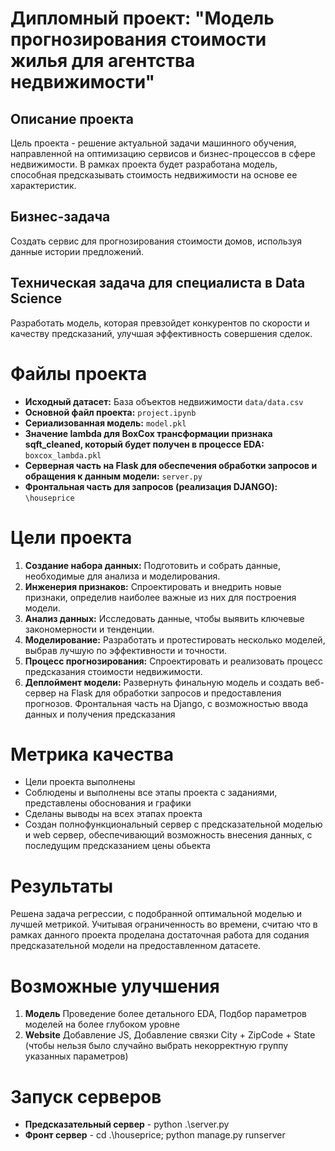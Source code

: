 # Дипломный проект: "Модель прогнозирования стоимости жилья для агентства недвижимости"

## Описание проекта

Цель проекта - решение актуальной задачи машинного обучения, направленной на оптимизацию сервисов и бизнес-процессов в сфере недвижимости. В рамках проекта будет разработана модель, способная предсказывать стоимость недвижимости на основе ее характеристик.

## Бизнес-задача

Создать сервис для прогнозирования стоимости домов, используя данные истории предложений.

## Техническая задача для специалиста в Data Science

Разработать модель, которая превзойдет конкурентов по скорости и качеству предсказаний, улучшая эффективность совершения сделок.


# Файлы проекта

- **Исходный датасет:** База объектов недвижимости `data/data.csv`
- **Основной файл проекта:** `project.ipynb`
- **Сериализованная модель:** `model.pkl`
- **Значение lambda для BoxCox трансформации признака sqft_cleaned, который будет получен в процессе EDA:** `boxcox_lambda.pkl`
- **Серверная часть на Flask для обеспечения обработки запросов и обращения к данным модели:** `server.py` 
- **Фронтальная часть для запросов (реализация DJANGO):** `\houseprice`


# Цели проекта

1. **Создание набора данных:** Подготовить и собрать данные, необходимые для анализа и моделирования.
2. **Инженерия признаков:** Спроектировать и внедрить новые признаки, определив наиболее важные из них для построения модели.
3. **Анализ данных:** Исследовать данные, чтобы выявить ключевые закономерности и тенденции.
4. **Моделирование:** Разработать и протестировать несколько моделей, выбрав лучшую по эффективности и точности.
5. **Процесс прогнозирования:** Спроектировать и реализовать процесс предсказания стоимости недвижимости.
6. **Деплоймент модели:** Развернуть финальную модель и создать веб-сервер на Flask для обработки запросов и предоставления прогнозов. Фронтальная часть на Django, с возможностью ввода  данных и получения предсказания


# Метрика качества
- Цели проекта выполнены
- Соблюдены и выполнены все этапы проекта с заданиями, представлены обоснования и графики
- Сделаны выводы на всех этапах проекта
- Создан полнофункциональный сервер с предсказательной моделью и web сервер, обеспечивающий возможность внесения данных, с последущим предсказанием цены обьекта

# Результаты
Решена задача регрессии, с подобранной оптимальной моделью и лучшей метрикой.
Учитывая ограниченность во времени, считаю что в рамках данного проекта проделана достаточная работа для содания предсказательной модели на предоставленном датасете.  

# Возможные улучшения

1. **Модель** Проведение более детального EDA, Подбор параметров моделей на более глубоком уровне
2. **Website** Добавление JS, Добавление связки City + ZipCode + State (чтобы нельзя было случайно выбрать некорректную группу указанных параметров)

# Запуск серверов
- **Предсказательный сервер** - python .\server.py
- **Фронт сервер** - cd .\houseprice\; python manage.py runserver



